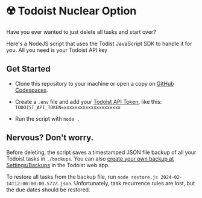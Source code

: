 # ☢️ Todoist Nuclear Option

Have you ever wanted to just delete all tasks and start over?

Here's a NodeJS script that uses the Todist JavaScript SDK to handle it for you. All you need is your Todoist API key

## Get Started

- Clone this repository to your machine or open a copy on [GitHub Codespaces](https://curly-fortnight-gr5xj4wpgrq3v6qx.github.dev).

- Create a `.env` file and add your [Todoist API Token](https://todoist.com/help/articles/find-your-api-token-Jpzx9IIlB), like this:
  `TODOIST_API_TOKEN=xxxxxxxxxxxxxxxxxxxxx`

- Run the script with `node .`

## Nervous? Don't worry.

Before deleting, the script saves a timestamped JSON file backup of all your Todoist tasks in `./backups`. You can also [create your own backup at Settings/Backups](https://app.todoist.com/app/settings/backups) in the Todoist web app.

To restore all tasks from the backup file, run `node restore.js 2024-02-14T12:00:00:00.572Z.json`. Unfortunately, task recurrence rules are lost, but the due dates should be restored.
